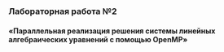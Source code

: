 ### Лабораторная работа №2
#### «Параллельная реализация решения системы линейных алгебраических уравнений с помощью OpenMP»
